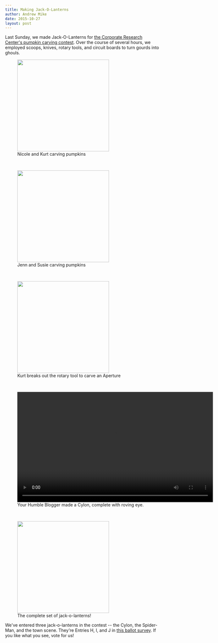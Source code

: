 ```yaml
---
title: Making Jack-O-Lanterns
author: Andrew Mike
date: 2015-10-27
layout: post
---
```

Last Sunday, we made Jack-O-Lanterns for [the Corporate Research Center's pumpkin carving contest](http://www.vtcrc.com/events/2015pumpkincontest/). Over the course of several hours, we employed scoops, knives, rotary tools, and circuit boards to turn gourds into ghouls.


<figure>
<a href="http://wiki.hacksburg.org/_media/hb_pumpkins_00.jpg"><img class="left" src="http://wiki.hacksburg.org/_media/hb_pumpkins_00.jpg" height="300"></a>
<figcaption>Nicole and Kurt carving pumpkins</figcaption>
</figure>
<br />
<figure>
<a href="http://wiki.hacksburg.org/_media/hb_pumpkins_01.jpg"><img class="left" src="http://wiki.hacksburg.org/_media/hb_pumpkins_01.jpg" height="300"></a>
<figcaption>Jenn and Susie carving pumpkins</figcaption>
</figure>
<br />
<figure>
<a href="http://wiki.hacksburg.org/_media/hb_pumpkins_02.jpg"><img class="left" src="http://wiki.hacksburg.org/_media/hb_pumpkins_02.jpg" height="300"></a>
<figcaption>Kurt breaks out the rotary tool to carve an Aperture</figcaption>
</figure>
<br />
<figure>
<video width="640" height="360" controls>
<source src="http://wiki.hacksburg.org/_media/cylon_360.mp4" type="video/mp4" />
(This is where a video of a Cylon jack-o-lantern would go, if your browser supported it.)
</video>
<figcaption>Your Humble Blogger made a Cylon, complete with roving eye.</figcaption>
</figure>
<br />
<figure>
<a href="http://wiki.hacksburg.org/_media/hb_pumpkins_05.jpg"><img class="left" src="http://wiki.hacksburg.org/_media/hb_pumpkins_05.jpg" height="300"></a>
<figcaption>The complete set of jack-o-lanterns!</figcaption>
</figure>


We've entered three jack-o-lanterns in the contest -- the Cylon, the Spider-Man, and the town scene. They're Entries H, I, and J in [this ballot survey](https://www.surveymonkey.com/r/2015pumpkin). If you like what you see, vote for us!